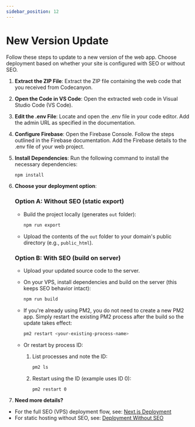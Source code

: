 ```yaml
---
sidebar_position: 12
---
```


# New Version Update

Follow these steps to update to a new version of the web app. Choose deployment based on whether your site is configured with SEO or without SEO.

1. **Extract the ZIP File**:
   Extract the ZIP file containing the web code that you received from Codecanyon.

2. **Open the Code in VS Code**:
   Open the extracted web code in Visual Studio Code (VS Code).

3. **Edit the .env File**:
   Locate and open the .env file in your code editor. Add the admin URL as specified in the documentation.

4. **Configure Firebase**:
   Open the Firebase Console. Follow the steps outlined in the Firebase documentation. Add the Firebase details to the .env file of your web project.

5. **Install Dependencies**:
   Run the following command to install the necessary dependencies:

   ```bash
   npm install
   ```

6. **Choose your deployment option**:

   ### Option A: Without SEO (static export)
   - Build the project locally (generates `out` folder):

     ```bash
     npm run export
     ```

   - Upload the contents of the `out` folder to your domain's public directory (e.g., `public_html`).

   ### Option B: With SEO (build on server)
   - Upload your updated source code to the server.
   - On your VPS, install dependencies and build on the server (this keeps SEO behavior intact):

     ```bash
     npm run build
     ```

   - If you're already using PM2, you do not need to create a new PM2 app. Simply restart the existing PM2 process after the build so the update takes effect:

     ```bash
     pm2 restart <your-existing-process-name>
     ```

   - Or restart by process ID:

     1. List processes and note the ID:

        ```bash
        pm2 ls
        ```

     2. Restart using the ID (example uses ID 0):

        ```bash
        pm2 restart 0
        ```

7. **Need more details?**

- For the full SEO (VPS) deployment flow, see: [Next.js Deployment](./nextjs-deployment.md)
- For static hosting without SEO, see: [Deployment Without SEO](./deployment-without-seo.md)
